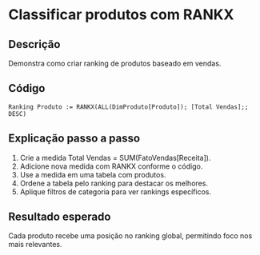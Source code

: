 # Classificar produtos com RANKX

## Descrição
Demonstra como criar ranking de produtos baseado em vendas.

## Código
```dax
Ranking Produto := RANKX(ALL(DimProduto[Produto]); [Total Vendas];; DESC)
```

## Explicação passo a passo
1. Crie a medida Total Vendas = SUM(FatoVendas[Receita]).
2. Adicione nova medida com RANKX conforme o código.
3. Use a medida em uma tabela com produtos.
4. Ordene a tabela pelo ranking para destacar os melhores.
5. Aplique filtros de categoria para ver rankings específicos.

## Resultado esperado
Cada produto recebe uma posição no ranking global, permitindo foco nos mais relevantes.
